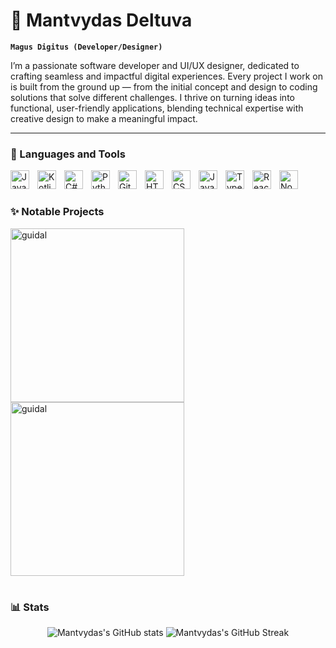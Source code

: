 # 🥑 Mantvydas Deltuva

**`Magus Digitus (Developer/Designer)`**

I’m a passionate software developer and UI/UX designer, dedicated to crafting seamless and impactful digital experiences. Every project I work on is built from the ground up — from the initial concept and design to coding solutions that solve different challenges. I thrive on turning ideas into functional, user-friendly applications, blending technical expertise with creative design to make a meaningful impact.

---

### 🔧 Languages and Tools

<img align="left" alt="Java" width="30px" style="padding-right:10px;" src="https://cdn.jsdelivr.net/gh/devicons/devicon/icons/java/java-original.svg"/>
<img align="left" alt="Kotlin" width="30px" style="padding-right:10px;" src="https://cdn.jsdelivr.net/gh/devicons/devicon/icons/kotlin/kotlin-original.svg"/>
<img align="left" alt="C#" width="30px" style="padding-right:10px;" src="https://cdn.jsdelivr.net/gh/devicons/devicon/icons/csharp/csharp-original.svg" />
<img align="left" alt="Python" width="30px" style="padding-right:10px;" src="https://cdn.jsdelivr.net/gh/devicons/devicon/icons/python/python-plain.svg" />
<img align="left" alt="Git" width="30px" style="padding-right:10px;" src="https://cdn.jsdelivr.net/gh/devicons/devicon/icons/git/git-original.svg" />
<img align="left" alt="HTML" width="30px" style="padding-right:10px;" src="https://cdn.jsdelivr.net/gh/devicons/devicon/icons/html5/html5-plain.svg" />
<img align="left" alt="CSS" width="30px" style="padding-right:10px;" src="https://cdn.jsdelivr.net/gh/devicons/devicon/icons/css3/css3-plain.svg" />
<img align="left" alt="JavaScript" width="30px" style="padding-right:10px;" src="https://cdn.jsdelivr.net/gh/devicons/devicon/icons/javascript/javascript-plain.svg" />
<img align="left" alt="TypeScript" width="30px" style="padding-right:10px;" src="https://cdn.jsdelivr.net/gh/devicons/devicon/icons/typescript/typescript-plain.svg" />
<img align="left" alt="React" width="30px" style="padding-right:10px;" src="https://cdn.jsdelivr.net/gh/devicons/devicon/icons/react/react-original.svg" />
<img align="left" alt="NodeJS" width="30px" style="padding-right:10px;" src="https://cdn.jsdelivr.net/gh/devicons/devicon/icons/nodejs/nodejs-original.svg" />
<br />

#

### ✨ Notable Projects

<p align="left">
  <a href="https://github.com/mantvydasdeltuva/guidal">
    <img width="278" src="https://denvercoder1-github-readme-stats.vercel.app/api/pin/?username=mantvydasdeltuva&repo=guidal&theme=react&bg_color=1F222E&title_color=F85D7F&hide_border=true&icon_color=F8D866&show_icons=false" alt="guidal">
  </a>
    <a href="https://github.com/mantvydasdeltuva/guidal">
    <img width="278" src="https://denvercoder1-github-readme-stats.vercel.app/api/pin/?username=mantvydasdeltuva&repo=guidal&theme=apprentice" alt="guidal">
  </a>
</p>

#

### 📊 Stats

<div align="center">
<img src="https://github-readme-stats.vercel.app/api?username=mantvydasdeltuva&theme=apprentice&card_height=200&card_width=200&border_radius=4&show_icons=true&hide_title=true&hide_border=true" alt="Mantvydas's GitHub stats">
<img src="https://streak-stats.demolab.com?user=mantvydasdeltuva&theme=apprentice&card_height=200&card_width=200&border_radius=4&show_icons=true&hide_border=true" alt="Mantvydas's GitHub Streak">
</div>
